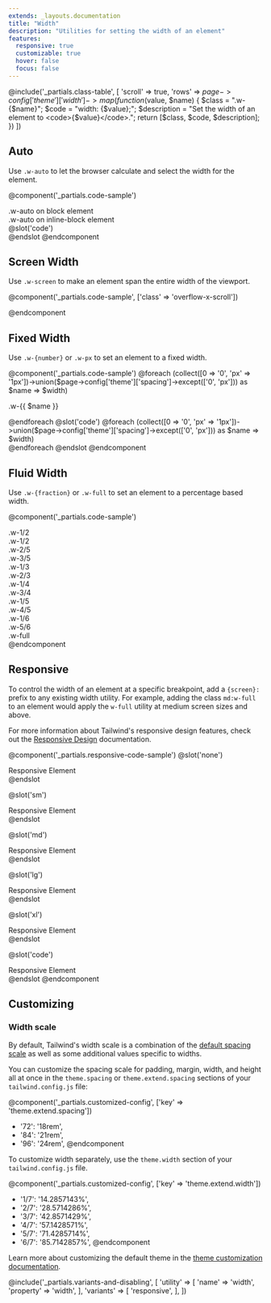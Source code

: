 ```yaml
---
extends: _layouts.documentation
title: "Width"
description: "Utilities for setting the width of an element"
features:
  responsive: true
  customizable: true
  hover: false
  focus: false
---
```


@include('_partials.class-table', [
  'scroll' => true,
  'rows' => $page->config['theme']['width']->map(function ($value, $name) {
    $class = ".w-{$name}";
    $code = "width: {$value};";
    $description = "Set the width of an element to <code>{$value}</code>.";
    return [$class, $code, $description];
  })
])

## Auto

Use `.w-auto` to let the browser calculate and select the width for the element.

@component('_partials.code-sample')
<div class="w-auto bg-gray-400 mb-4 px-2">.w-auto on block element</div>
<div class="w-auto inline-block bg-gray-400 px-2">.w-auto on inline-block element</div>
@slot('code')
<div class="w-auto ..."></div>
<div class="w-auto inline-block ..."></div>
@endslot
@endcomponent

## Screen Width

Use `.w-screen` to make an element span the entire width of the viewport.

@component('_partials.code-sample', ['class' => 'overflow-x-scroll'])
<div class="w-screen bg-gray-400 h-4"></div>
@endcomponent

## Fixed Width

Use `.w-{number}` or `.w-px` to set an element to a fixed width.

@component('_partials.code-sample')
@foreach (collect([0 => '0', 'px' => '1px'])->union($page->config['theme']['spacing']->except(['0', 'px'])) as $name => $width)
<div class="flex items-center mb-1">
  <p class="text-sm text-gray-600 w-12 mr-2">.w-{{ $name }}</p>
  <div class="h-4 bg-gray-400 w-{{ $name }}"></div>
</div>
@endforeach
@slot('code')
@foreach (collect([0 => '0', 'px' => '1px'])->union($page->config['theme']['spacing']->except(['0', 'px'])) as $name => $width)
<div class="w-{{ $name }} ..."></div>
@endforeach
@endslot
@endcomponent

## Fluid Width

Use `.w-{fraction}` or `.w-full` to set an element to a percentage based width.

@component('_partials.code-sample')
<div class="bg-gray-200 p-4">
  <div class="flex mb-4">
    <div class="w-1/2 p-2 bg-gray-400 text-center">.w-1/2</div>
    <div class="w-1/2 p-2 bg-gray-500 text-center">.w-1/2</div>
  </div>
  <div class="flex mb-4">
    <div class="w-2/5 p-2 bg-gray-400 text-center">.w-2/5</div>
    <div class="w-3/5 p-2 bg-gray-500 text-center">.w-3/5</div>
  </div>
  <div class="flex mb-4">
    <div class="w-1/3 p-2 bg-gray-400 text-center">.w-1/3</div>
    <div class="w-2/3 p-2 bg-gray-500 text-center">.w-2/3</div>
  </div>
  <div class="flex mb-4">
    <div class="w-1/4 p-2 bg-gray-400 text-center">.w-1/4</div>
    <div class="w-3/4 p-2 bg-gray-500 text-center">.w-3/4</div>
  </div>
  <div class="flex mb-4">
    <div class="w-1/5 p-2 bg-gray-400 text-center">.w-1/5</div>
    <div class="w-4/5 p-2 bg-gray-500 text-center">.w-4/5</div>
  </div>
  <div class="flex mb-4">
    <div class="w-1/6 p-2 bg-gray-400 text-center">.w-1/6</div>
    <div class="w-5/6 p-2 bg-gray-500 text-center">.w-5/6</div>
  </div>
  <div class="w-full p-2 bg-gray-400 text-center">.w-full</div>
</div>
@endcomponent

## Responsive

To control the width of an element at a specific breakpoint, add a `{screen}:` prefix to any existing width utility. For example, adding the class `md:w-full` to an element would apply the `w-full` utility at medium screen sizes and above.

For more information about Tailwind's responsive design features, check out the [Responsive Design](/docs/responsive-design) documentation.

@component('_partials.responsive-code-sample')
@slot('none')
<div class="bg-gray-400 p-4 text-center">
  <div class="inline-block bg-gray-800 text-white p-2 truncate w-1/2">Responsive Element</div>
</div>
@endslot

@slot('sm')
<div class="bg-gray-400 p-4 text-center">
  <div class="inline-block bg-gray-800 text-white p-2 truncate w-auto">Responsive Element</div>
</div>
@endslot

@slot('md')
<div class="bg-gray-400 p-4 text-center">
  <div class="inline-block bg-gray-800 text-white p-2 truncate w-full">Responsive Element</div>
</div>
@endslot

@slot('lg')
<div class="bg-gray-400 p-4 text-center">
  <div class="inline-block bg-gray-800 text-white p-2 truncate w-32">Responsive Element</div>
</div>
@endslot

@slot('xl')
<div class="bg-gray-400 p-4 text-center">
  <div class="inline-block bg-gray-800 text-white p-2 truncate w-3/4">Responsive Element</div>
</div>
@endslot

@slot('code')
<div class="bg-gray-400 p-4 text-center">
  <div class="none:w-1/2 sm:w-auto md:w-full lg:w-32 xl:w-3/4 ...">
    Responsive Element
  </div>
</div>
@endslot
@endcomponent

## Customizing

### Width scale

By default, Tailwind's width scale is a combination of the [default spacing scale](/docs/customizing-spacing#default-spacing-scale) as well as some additional values specific to widths.

You can customize the spacing scale for padding, margin, width, and height all at once in the `theme.spacing` or `theme.extend.spacing` sections of your `tailwind.config.js` file:

@component('_partials.customized-config', ['key' => 'theme.extend.spacing'])
+ '72': '18rem',
+ '84': '21rem',
+ '96': '24rem',
@endcomponent

To customize width separately, use the `theme.width` section of your `tailwind.config.js` file.

@component('_partials.customized-config', ['key' => 'theme.extend.width'])
+ '1/7': '14.2857143%',
+ '2/7': '28.5714286%',
+ '3/7': '42.8571429%',
+ '4/7': '57.1428571%',
+ '5/7': '71.4285714%',
+ '6/7': '85.7142857%',
@endcomponent

Learn more about customizing the default theme in the [theme customization documentation](/docs/theme#customizing-the-default-theme).

@include('_partials.variants-and-disabling', [
    'utility' => [
        'name' => 'width',
        'property' => 'width',
    ],
    'variants' => [
        'responsive',
    ],
])
